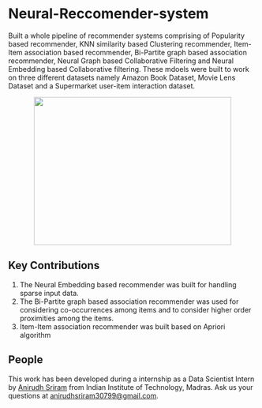 # Neural-Reccomender-system

Built a whole pipeline of recommender systems comprising of Popularity based recommender, KNN similarity based Clustering recommender, Item-Item association based recommender, Bi-Partite graph based association recommender, Neural Graph based Collaborative Filtering and Neural Embedding based Collaborative filtering. These mdoels were built to work on three different datasets namely Amazon Book Dataset, Movie Lens Dataset and a Supermarket user-item interaction dataset.

<p align="center">
   <img src="../gh-pages/assets/images/gesture_sample.jpg" width=400 height=300>
</p>



## Key Contributions

1. The Neural Embedding based recommender was built for handling sparse input data. 
2. The Bi-Partite graph based association recommender was used for considering co-occurrences among items and to consider higher order proximities among the items.
3. Item-Item association recommender was built based on Apriori algorithm

## People

This work has been developed during a internship as a Data Scientist Intern by [Anirudh Sriram](https://github.com/anirudhs123) from Indian Institute of Technology, Madras. Ask us your questions at [anirudhsriram30799@gmail.com](mailto:anirudhsriram30799@gmail.com).
